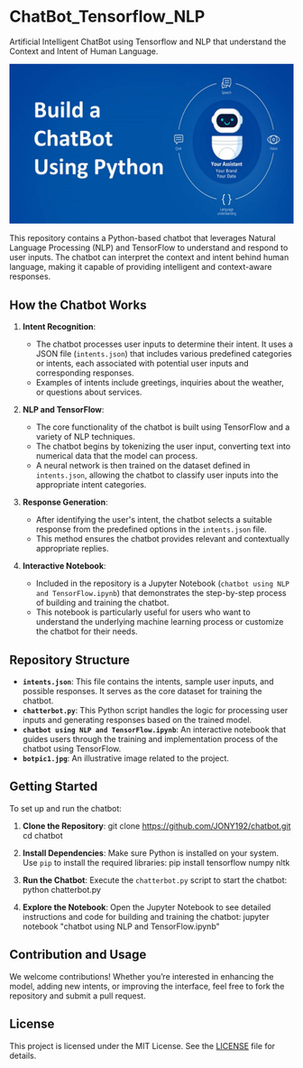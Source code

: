 # ChatBot_Tensorflow_NLP
Artificial Intelligent ChatBot using Tensorflow and NLP that understand the Context and Intent of Human Language.

![Screenshot](botpic1.jpg)



This repository contains a Python-based chatbot that leverages Natural Language Processing (NLP) and TensorFlow to understand and respond to user inputs. The chatbot can interpret the context and intent behind human language, making it capable of providing intelligent and context-aware responses.

## How the Chatbot Works

1. **Intent Recognition**:
   - The chatbot processes user inputs to determine their intent. It uses a JSON file (`intents.json`) that includes various predefined categories or intents, each associated with potential user inputs and corresponding responses.
   - Examples of intents include greetings, inquiries about the weather, or questions about services.

2. **NLP and TensorFlow**:
   - The core functionality of the chatbot is built using TensorFlow and a variety of NLP techniques.
   - The chatbot begins by tokenizing the user input, converting text into numerical data that the model can process.
   - A neural network is then trained on the dataset defined in `intents.json`, allowing the chatbot to classify user inputs into the appropriate intent categories.

3. **Response Generation**:
   - After identifying the user's intent, the chatbot selects a suitable response from the predefined options in the `intents.json` file.
   - This method ensures the chatbot provides relevant and contextually appropriate replies.

4. **Interactive Notebook**:
   - Included in the repository is a Jupyter Notebook (`chatbot using NLP and TensorFlow.ipynb`) that demonstrates the step-by-step process of building and training the chatbot.
   - This notebook is particularly useful for users who want to understand the underlying machine learning process or customize the chatbot for their needs.

## Repository Structure

- **`intents.json`**: This file contains the intents, sample user inputs, and possible responses. It serves as the core dataset for training the chatbot.
- **`chatterbot.py`**: This Python script handles the logic for processing user inputs and generating responses based on the trained model.
- **`chatbot using NLP and TensorFlow.ipynb`**: An interactive notebook that guides users through the training and implementation process of the chatbot using TensorFlow.
- **`botpic1.jpg`**: An illustrative image related to the project.

## Getting Started

To set up and run the chatbot:

1. **Clone the Repository**:
git clone https://github.com/JONY192/chatbot.git
cd chatbot


2. **Install Dependencies**:
Make sure Python is installed on your system. Use `pip` to install the required libraries:
pip install tensorflow numpy nltk


3. **Run the Chatbot**:
Execute the `chatterbot.py` script to start the chatbot:
python chatterbot.py


4. **Explore the Notebook**:
Open the Jupyter Notebook to see detailed instructions and code for building and training the chatbot:
jupyter notebook "chatbot using NLP and TensorFlow.ipynb"


## Contribution and Usage

We welcome contributions! Whether you’re interested in enhancing the model, adding new intents, or improving the interface, feel free to fork the repository and submit a pull request.

## License

This project is licensed under the MIT License. See the [LICENSE](LICENSE) file for details.




